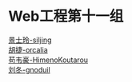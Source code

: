 # Web工程第十一组
[景士玲-siljing](https://github.com/siljing)  
[胡捷-orcalia](https://github.com/orcalia)  
[苟韦豪-HimenoKoutarou](https://github.com/HimenoKoutarou)  
[刘冬-gnoduil](https://github.com/gnoduil)  
